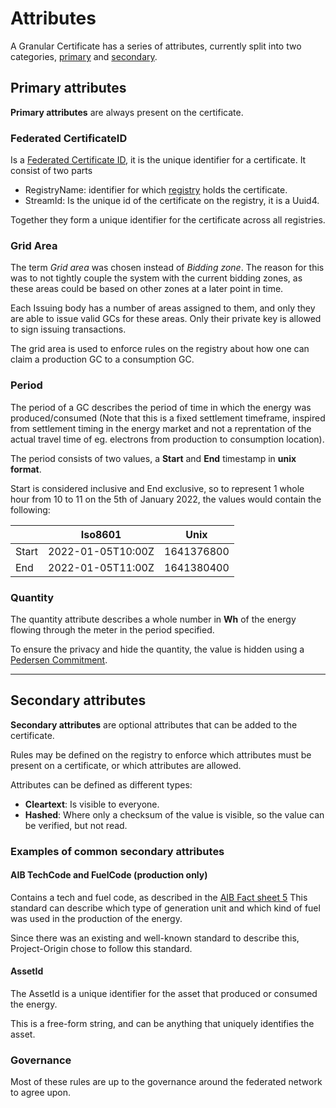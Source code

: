 # Attributes

A Granular Certificate has a series of attributes, currently split into two categories,
[primary](#primary-attributes) and [secondary](#secondary-attributes).

## Primary attributes

**Primary attributes** are always present on the certificate.

### Federated CertificateID

Is a [Federated Certificate ID](federated-certifate-id.md), it is the unique identifier for a certificate.
It consist of two parts
- RegistryName: identifier for which [registry](../registry.md) holds the certificate.
- StreamId: Is the unique id of the certificate on the registry, it is a Uuid4.

Together they form a unique identifier for the certificate across all registries.

### Grid Area

The term *Grid area* was chosen instead of *Bidding zone*. The reason for this was to not tightly couple
the system with the current bidding zones, as these areas could be based on other zones at a later point in time.

Each Issuing body has a number of areas assigned to them, and only they are able to issue
valid GCs for these areas. Only their private key is allowed to sign issuing transactions.

The grid area is used to enforce rules on the registry about how one can claim a production GC
to a consumption GC.

### Period

The period of a GC describes the period of time in which the energy was produced/consumed (Note that this is a fixed settlement timeframe, inspired from settlement timing in the energy market and not a reprentation of the actual travel time of eg. electrons from production to consumption location).

The period consists of two values, a **Start** and **End** timestamp in **unix format**.

Start is considered inclusive and End exclusive,
so to represent 1 whole hour from 10 to 11 on the 5th of January 2022,
the values would contain the following:

|       | Iso8601           | Unix       |
| ----- | ----------------- | ---------- |
| Start | 2022-01-05T10:00Z | 1641376800 |
| End   | 2022-01-05T11:00Z | 1641380400 |

### Quantity

The quantity attribute describes a whole number in **Wh** of the energy flowing through the meter in the period specified.

To ensure the privacy and hide the quantity, the value is hidden using a [Pedersen Commitment](../pedersen-commitment.md).

---

## Secondary attributes

**Secondary attributes** are optional attributes that can be added to the certificate.

Rules may be defined on the registry to enforce which attributes must be present on a certificate, or which attributes are allowed.

Attributes can be defined as different types:
- **Cleartext**: Is visible to everyone.
- **Hashed**: Where only a checksum of the value is visible, so the value can be verified, but not read.

### Examples of common secondary attributes

#### AIB TechCode and FuelCode (production only)

Contains a tech and fuel code, as described in the [AIB Fact sheet 5](https://www.aib-net.org/sites/default/files/assets/eecs/facts-sheets/AIB-2019-EECSFS-05%20EECS%20Rules%20Fact%20Sheet%2005%20-%20Types%20of%20Energy%20Inputs%20and%20Technologies%20-%20Release%207.7%20v5.pdf)
This standard can describe which type of generation unit and which kind of fuel was used in the production of the energy.

Since there was an existing and well-known standard to describe this, Project-Origin chose to follow this standard.

#### AssetId

The AssetId is a unique identifier for the asset that produced or consumed the energy.

This is a free-form string, and can be anything that uniquely identifies the asset.

### Governance

Most of these rules are up to the governance around the federated network to agree upon.
